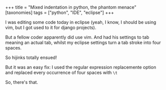 +++
title = "Mixed indentation in python, the phantom menace"
[taxonomies]
tags =  ["python", "IDE", "eclipse"]
+++

I was editing some code today in eclipse (yeah, I know, I should be using vim, but I got used to it for django projects).

But a fellow coder apparently did use vim. And had his settings to tab meaning an actual tab, whilst my eclipse settings turn a tab stroke into four spaces.

So hijinks totally ensued!

But it was an easy fix: I used the regular expression replacemente option and replaced every occurrence of four spaces with `\t`

So, there's that.
